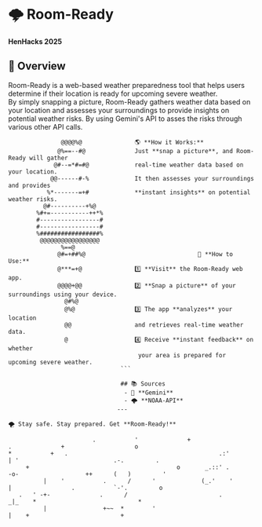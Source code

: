 # 🌩️ Room-Ready  
**HenHacks 2025**  

## 📌 Overview  
Room-Ready is a web-based weather preparedness tool that helps users determine if their location is ready for upcoming severe weather.  
By simply snapping a picture, Room-Ready gathers weather data based on your location and assesses your surroundings to provide insights on potential weather risks. By using Gemini's API to asses the risks through various other API calls. 

```
               @@@@%@               🌎 **How it Works:**  
              @%==--#@              Just **snap a picture**, and Room-Ready will gather  
             @#--=*#=#@             real-time weather data based on your location.  
            @@------#-%             It then assesses your surroundings and provides  
           %*-------=+#             **instant insights** on potential weather risks.  
          @#----------+%@           
        %#+=-----------++*%         
        #-----------------#         
        #-----------------#         
        %#################%         
         @@@@@@@@@@@@@@@@@           
               %==@                 
              @#=+##%@                                🚀 **How to Use:**  
              @***=+@               1️⃣ **Visit** the Room-Ready web app.  
              @@@@+@@               2️⃣ **Snap a picture** of your surroundings using your device.  
                @#%@                
                @%@                 3️⃣ The app **analyzes** your location  
                @@                  and retrieves real-time weather data.  
                @                   4️⃣ Receive **instant feedback** on whether  
                                     your area is prepared for upcoming severe weather.  
                                ```

                                ## 📚 Sources  
                                 - 🌟 **Gemini**  
                                 - 🌩️ **NOAA-API**
                               ---

🌪️ Stay safe. Stay prepared. Get **Room-Ready!**  

                        .           '              +                  .              +                    o            
*           +   .                                           .:'         | '                           .-.         .    
     +                                          o       _.::' .        -o-                   ++      (   )         '   
          |    '           .      /      '             (_.'    '        |                 .           `-'.         o   
   .   ' -+-              .      /                          .               _|_    *                             *     
          |                +~~  *        '                                   |    +                          +         
